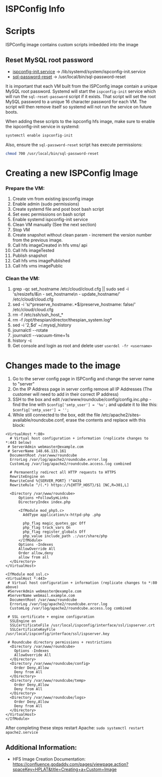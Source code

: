 ISPConfig Info
=======

# Scripts
ISPConfig image contains custom scripts imbedded into the image

## Reset MySQL root password
- [ispconfig-init.service](ispconfig-init.service) -> /lib/systemd/system/ispconfig-init.service  
- [sql-password-reset](sql-password-reset) -> /usr/local/bin/sql-password-reset  

It is important that each VM built from the ISPConfig image contain a unique
MySQL root password.  Systemd will start the `ispconfig-init` service which will
run the `sql-reset-password` script if it exists.  That script will set the root
MySQL password to a unique 16 character password for each VM.  The script will
then remove itself so systemd will not run the service on future boots.

When adding these scripts to the ispconfig hfs image, make sure to enable the ispconfig-init service in systemd:
```bash
systemctl enable ispconfig-init
```
Also, ensure the `sql-password-reset` script has execute permissions:
```bash
chmod 700 /usr/local/bin/sql-password-reset
```

# Creating a new ISPConfig Image
### Prepare the VM:
1. Create vm from existing ipsconfig image
1. Enable admin (sudo permissions)
1. Create systemd file and post boot bash script
1. Set exec permissions on bash script
1. Enable systemd ispconfig-init service
1. Clean VM manually (See the next section)
1. Stop VM
1. Create snapshot without clean param - increment the version number from the previous image.
1. Call hfs imageCreated in hfs vms/ api
1. Call hfs imageTested
1. Publish snapshot
1. Call hfs vms imagePublished
1. Call hfs vms imagePublic

### Clean the VM:
1. grep -qc set_hostname /etc/cloud/cloud.cfg || sudo sed -i 's/resizefs/&\n - set_hostname\n - update_hostname/' /etc/cloud/cloud.cfg
1. sed -i 's/^preserve_hostname:.*$/preserve_hostname: false/' /etc/cloud/cloud.cfg
1. rm -f /etc/ssh/ssh_host_*
1. rm -f /opt/thespian/director/thespian_system.log*
1. sed -i '2,$d' ~/.mysql_history
1. journalctl --rotate
1. journalctl --vacuum-time=1s
1. history -c
1. Get console and login as root and delete user
```userdel -fr <username>```


# Changes made to the image
1. Go to the server config page in ISPConfig and change the server name to "server"
1. On the IP Address page in server config remove all IP Addresses (The customer will need to add in their correct IP address)
1. SSH to the box and edit /var/www/roundcube/config/config.inc.php - find the line with ```$config['smtp_user'] = '%u';``` and update it to like this:
```$config['smtp_user'] = '';```
1. While still connected to the box, edit the file /etc/apache2/sites-available/roundcube.conf, erase the contents and replace with this block:

```
<VirtualHost *:80>
  # Virtual host configuration + information (replicate changes to *:443 below)
 # ServerAdmin webmaster@example.com
 # ServerName 148.66.133.161
  DocumentRoot /var/www/roundcube
  ErrorLog /var/log/apache2/roundcube.error.log
  CustomLog /var/log/apache2/roundcube.access.log combined

  # Permanently redirect all HTTP requests to HTTPS
  RewriteEngine on
  RewriteCond %{SERVER_PORT} !^443$
  RewriteRule ^/(.*) https://%{HTTP_HOST}/$1 [NC,R=301,L]

  <Directory /var/www/roundcube>
      Options +FollowSymLinks
      DirectoryIndex index.php

      <IfModule mod_php5.c>
        AddType application/x-httpd-php .php

        php_flag magic_quotes_gpc Off
        php_flag track_vars On
        php_flag register_globals Off
        php_value include_path .:/usr/share/php
      </IfModule>
      Options -Indexes
      AllowOverride All
      Order allow,deny
      allow from all
  </Directory>
</VirtualHost>

<IfModule mod_ssl.c>
<VirtualHost *:443>
 # Virtual host configuration + information (replicate changes to *:80 above)
 #ServerAdmin webmaster@example.com
 #ServerName webmail.example.com
  DocumentRoot /var/www/roundcube
  ErrorLog /var/log/apache2/roundcube.error.log
  CustomLog /var/log/apache2/roundcube.access.log combined

 # SSL certificate + engine configuration
  SSLEngine on
  SSLCertificateFile /usr/local/ispconfig/interface/ssl/ispserver.crt
  SSLCertificateKeyFile /usr/local/ispconfig/interface/ssl/ispserver.key

 # Roundcube directory permissions + restrictions
  <Directory /var/www/roundcube>
    Options -Indexes
    AllowOverride All
  </Directory>
  <Directory /var/www/roundcube/config>
    Order Deny,Allow
    Deny from All
  </Directory>
  <Directory /var/www/roundcube/temp>
    Order Deny,Allow
    Deny from All
  </Directory>
  <Directory /var/www/roundcube/logs>
    Order Deny,Allow
    Deny from All
  </Directory>
</VirtualHost>
</IfModule>
```  
After completing these steps restart Apache: ```sudo systemctl restart apache2.service```  

## Additional Information:
- HFS Image Creation Documentation: https://confluence.godaddy.com/pages/viewpage.action?spaceKey=HPLAT&title=Creating+a+Custom+Image
